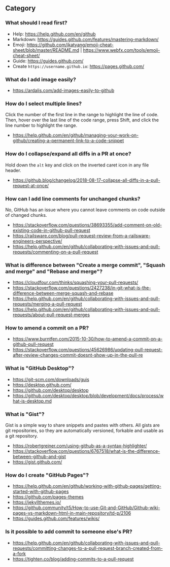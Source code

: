 ## Category

### What should I read first?
- Help: https://help.github.com/en/github
- Markdown: https://guides.github.com/features/mastering-markdown/
- Emoji: https://github.com/ikatyang/emoji-cheat-sheet/blob/master/README.md | https://www.webfx.com/tools/emoji-cheat-sheet/
- Guide: https://guides.github.com/
- Create `https://username.github.io`: https://pages.github.com/

### What do I add image easily?
- https://ardalis.com/add-images-easily-to-github

### How do I select multiple lines?
Click the number of the first line in the range to highlight the line of code. Then, hover over the last line of the code range, press Shift, and click the line number to highlight the range.
- https://help.github.com/en/github/managing-your-work-on-github/creating-a-permanent-link-to-a-code-snippet

### How do I collapse/expand all diffs in a PR at once?
Hold down the `alt` key and click on the inverted caret icon in any file header.
- https://github.blog/changelog/2018-08-17-collapse-all-diffs-in-a-pull-request-at-once/

### How can I add line comments for unchanged chunks?
No, GitHub has an issue where you cannot leave comments on code outside of changed chunks.
- https://stackoverflow.com/questions/38693355/add-comment-on-old-existing-code-in-github-pull-request
- https://railsware.com/blog/pull-request-review-from-a-railsware-engineers-perspective/
- https://help.github.com/en/github/collaborating-with-issues-and-pull-requests/commenting-on-a-pull-request

### What is difference between "Create a merge commit", "Squash and merge" and "Rebase and merge"?
- https://cloudfour.com/thinks/squashing-your-pull-requests/
- https://stackoverflow.com/questions/2427238/in-git-what-is-the-difference-between-merge-squash-and-rebase
- https://help.github.com/en/github/collaborating-with-issues-and-pull-requests/merging-a-pull-request
- https://help.github.com/en/github/collaborating-with-issues-and-pull-requests/about-pull-request-merges

### How to amend a commit on a PR?
- https://www.burntfen.com/2015-10-30/how-to-amend-a-commit-on-a-github-pull-request
- https://stackoverflow.com/questions/45626986/updating-pull-request-after-review-changes-commit-doesnt-show-up-in-the-pull-re

### What is "GitHub Desktop"?
- https://git-scm.com/downloads/guis
- https://desktop.github.com/
- https://github.com/desktop/desktop
- https://github.com/desktop/desktop/blob/development/docs/process/what-is-desktop.md

### What is "Gist"?
Gist is a simple way to share snippets and pastes with others. All gists are git repositories, so they are automatically versioned, forkable and usable as a git repository.
- https://robertgreiner.com/using-github-as-a-syntax-highlighter/
- https://stackoverflow.com/questions/6767518/what-is-the-difference-between-github-and-gist
- https://gist.github.com/

### How do I create "GitHub Pages"?
- https://help.github.com/en/github/working-with-github-pages/getting-started-with-github-pages
- https://github.com/pages-themes
- https://jekyllthemes.io/
- https://github.community/t5/How-to-use-Git-and-GitHub/Github-wiki-pages-vs-markdown-html-in-main-repository/td-p/2106
- https://guides.github.com/features/wikis/

### Is it possible to add commit to someone else's PR?
- https://help.github.com/en/github/collaborating-with-issues-and-pull-requests/committing-changes-to-a-pull-request-branch-created-from-a-fork
- https://tighten.co/blog/adding-commits-to-a-pull-request
